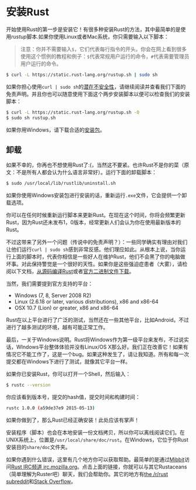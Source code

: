 # 安装Rust
开始使用Rust的第一步是安装它！有很多种安装Rust的方法，其中最简单的是使用*rustup*脚本.如果你使用Linux或者Mac系统，你只需要输入以下脚本：

> 注意：你并不需要输入`$`，它们代表每行指令的开头。你会在网上看到很多使用这个惯例的教程和例子：`$`代表常规用户运行的命令，`#`代表需要管理员用户运行的命令。

```bash
$ curl -L https://static.rust-lang.org/rustup.sh | sudo sh
```

如果你担心使用`curl | sudo sh`的[潜在不安全性](http://curlpipesh.tumblr.com)，请继续阅读并查看我们下面的免责声明。并且你也可以随意使用下面这个两步安装脚本以便可以检查我们的安装脚本：

```bash
$ curl -L https://static.rust-lang.org/rustup.sh -O
$ sudo sh rustup.sh
```

如果你用Windows，请下载合适的[安装包](http://www.rust-lang.org/install.html)。

## 卸载


如果不幸的，你再也不想使用Rust了:(，当然这不要紧。也许Rust不是你的菜（原文：不是所有人都会认为什么语言非常好）。运行下面的卸载脚本：

```bash
$ sudo /usr/local/lib/rustlib/uninstall.sh
```

如果你使用Windows安装包进行安装的话，重新运行`.exe`文件，它会提供一个卸载选项。

你可以在任何时候重新运行脚本来更新Rust。在现在这个时间，你将会频繁更新Rust，因为Rust还未发布1，0版本，经常更新人们会认为你在使用最新版本的Rust。

不过这带来了另外一个问题（传说中的免责声明？）：一些同学确实有理由对我们让他们运行`curl | sudo sh`感到非常反感。他们理应如此。从根本上说，当你运行上面的脚本时，代表你相信是一些好人在维护Rust，他们不会黑了你的电脑做坏事。对此保持警觉是一个很好的天性。如果你是这些强迫症患者（大雾），请检阅以下文档，[从源码编译Rust](https://github.com/rust-lang/rust#building-from-source)或者[官方二进制文件下载](http://www.rust-lang.org/install.html)。

当然，我们需要提到官方支持的平台：

* Windows (7, 8, Server 2008 R2)
* Linux (2.6.18 or later, various distributions), x86 and x86-64
* OSX 10.7 (Lion) or greater, x86 and x86-64

Rust在以上平台进行了广泛的测试，当然还在一些其他平台，比如Android。不过进行了越多测试的环境，越有可能正常工作。

最后，一关于Windows说明。Rust将Windows作为第一级平台来发布，不过说实话，WIndows平台整体体验并没有Linux/OS X那么好。我们正在改善它！如果有情况它不能工作了，这是一个bug。如果这种发生了，请让我知道。所有和每一次提交都在Windows下进行了测试，就像其它平台一样。

如果你已安装Rust，你可以打开一个Shell，然后输入：

```bash
$ rustc --version
```

你应该看到版本号，提交的hash值，提交时间和构建时间：

```bash
rustc 1.0.0 (a59de37e9 2015-05-13)
```

如果你做到了，那么Rust已经正确安装！此处应该有掌声！

安装程序（脚本）也会在本地安装一份文档拷贝，所以你可以离线阅读它们。在UNIX系统上，位置是`/usr/local/share/doc/rust`。在Windows，它位于你Rust安装目的`share/doc`文件夹。

如果你遇到什么错误，这里有几个地方你可以获取帮助。最简单的是通过[Mibbit](http://chat.mibbit.com/?server=irc.mozilla.org&channel=%23rust)访问[Rust IRC频道 irc.mozilla.org](irc://irc.mozilla.org/#rust)。点击上面的链接，你就可以与其它Rustaceans（简单理解为Ruster吧）聊天，我们会帮助你。其它的地方有[the /r/rust subreddit](http://www.reddit.com/r/rust)和[Stack Overflow](http://stackoverflow.com/questions/tagged/rust)。
